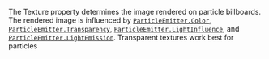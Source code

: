 The Texture property determines the image rendered on particle billboards.
The rendered image is influenced by [`ParticleEmitter.Color`](https://create.roblox.com/docs/reference/engine/classes/ParticleEmitter#Color),
[`ParticleEmitter.Transparency`](https://create.roblox.com/docs/reference/engine/classes/ParticleEmitter#Transparency),
[`ParticleEmitter.LightInfluence`](https://create.roblox.com/docs/reference/engine/classes/ParticleEmitter#LightInfluence), and
[`ParticleEmitter.LightEmission`](https://create.roblox.com/docs/reference/engine/classes/ParticleEmitter#LightEmission). Transparent textures work best for
particles